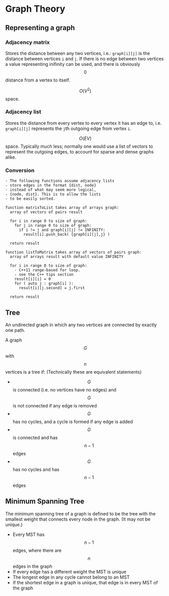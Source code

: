 # Graph Theory
## Representing a graph
### Adjacency matrix
Stores the distance between any two vertices, i.e.:
`graph[i][j]` is the distance between vertices `i` and `j`. If there is no edge between two vertices a value representing inifinity can be used, and there is obviously $$0$$ distance from a vertex to itself.

$$O(V^2)$$ space.

### Adjacency list
Stores the distance from every vertex to every vertex it has an edge to, i.e.
`graph[i][j]` represents the `j`th outgoing edge from vertex `i`.

$$O(EV)$$ space. Typically much less; normally one would use a list of vectors to represent the outgoing edges, to account for sparse and dense graphs alike.

### Conversion
```
- The following functions assume adjacency lists
- store edges in the format {dist, node}
- instead of what may seem more logical,
- {node, dist}. This is to allow the lists
- to be easily sorted.

function matrixToList takes array of arrays graph:
  array of vectors of pairs result
  
  for i in range 0 to size of graph:
    for j in range 0 to size of graph:
      if i != j and graph[i][j] != INFINITY:
        result[i].push_back( {graph[i][j],j} )
  
  return result
  
function listToMatrix takes array of vectors of pairs graph:
  array of arrays result with default value INFINITY
  
  for i in range 0 to size of graph:
    - C++11 range-based for loop.
    - see the C++ tips section
    result[i][i] = 0
    for ( auto j : graph[i] ):
      result[i][j.second] = j.first
  
  return result
```

## Tree
An undirected graph in which any two vertices are connected by exactly one path.

A graph $$G$$ with $$n$$ vertices is a tree if: (Technically these are equivalent statements)

- $$G$$ is connected (i.e. no vertices have no edges) and $$G$$ is not connected if any edge is removed
- $$G$$ has no cycles, and a cycle is formed if any edge is added
- $$G$$ is connected and has $$n-1$$ edges
- $$G$$ has no cycles and has $$n-1$$ edges

## Minimum Spanning Tree
The minimum spanning tree of a graph is defined to be the tree with the smallest weight that connects every node in the graph. (It may not be unique.)

- Every MST has $$n-1$$ edges, where there are $$n$$ edges in the graph
- If every edge has a different weight the MST is unique
- The longest edge in any cycle cannot belong to an MST
- If the shortest edge in a graph is unique, that edge is in every MST of the graph